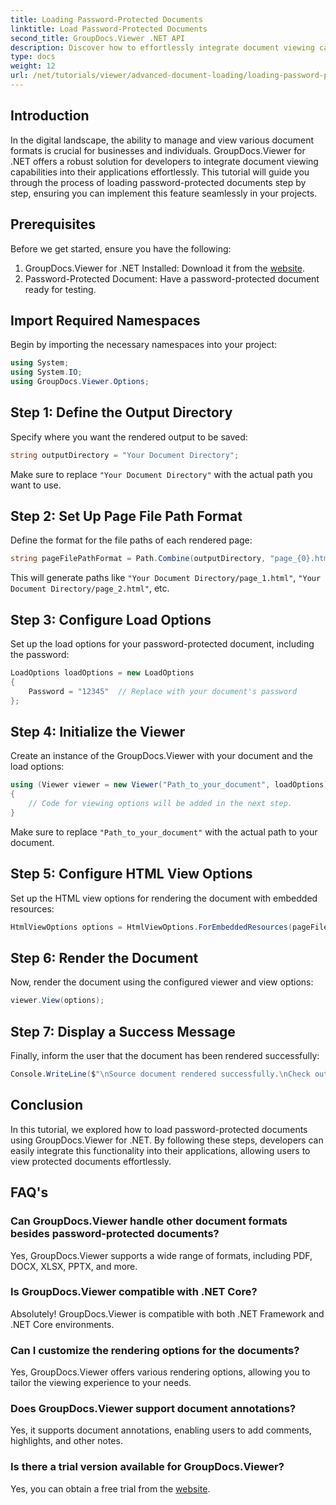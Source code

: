 ```yaml
---
title: Loading Password-Protected Documents
linktitle: Load Password-Protected Documents
second_title: GroupDocs.Viewer .NET API
description: Discover how to effortlessly integrate document viewing capabilities into your .NET applications with GroupDocs.Viewer. This tutorial provides a comprehensive, step-by-step guide.
type: docs
weight: 12
url: /net/tutorials/viewer/advanced-document-loading/loading-password-protected-document/
---
```

## Introduction

In the digital landscape, the ability to manage and view various document formats is crucial for businesses and individuals. GroupDocs.Viewer for .NET offers a robust solution for developers to integrate document viewing capabilities into their applications effortlessly. This tutorial will guide you through the process of loading password-protected documents step by step, ensuring you can implement this feature seamlessly in your projects.

## Prerequisites

Before we get started, ensure you have the following:

1. GroupDocs.Viewer for .NET Installed: Download it from the [website](https://releases.groupdocs.com/viewer/net/).
2. Password-Protected Document: Have a password-protected document ready for testing.

## Import Required Namespaces

Begin by importing the necessary namespaces into your project:

```csharp
using System;
using System.IO;
using GroupDocs.Viewer.Options;
```

## Step 1: Define the Output Directory

Specify where you want the rendered output to be saved:

```csharp
string outputDirectory = "Your Document Directory";
```
Make sure to replace `"Your Document Directory"` with the actual path you want to use.

## Step 2: Set Up Page File Path Format

Define the format for the file paths of each rendered page:

```csharp
string pageFilePathFormat = Path.Combine(outputDirectory, "page_{0}.html");
```

This will generate paths like `"Your Document Directory/page_1.html"`, `"Your Document Directory/page_2.html"`, etc.

## Step 3: Configure Load Options

Set up the load options for your password-protected document, including the password:

```csharp
LoadOptions loadOptions = new LoadOptions
{
    Password = "12345"  // Replace with your document's password
};
```

## Step 4: Initialize the Viewer

Create an instance of the GroupDocs.Viewer with your document and the load options:

```csharp
using (Viewer viewer = new Viewer("Path_to_your_document", loadOptions))
{
    // Code for viewing options will be added in the next step.
}
```
Make sure to replace `"Path_to_your_document"` with the actual path to your document.

## Step 5: Configure HTML View Options

Set up the HTML view options for rendering the document with embedded resources:

```csharp
HtmlViewOptions options = HtmlViewOptions.ForEmbeddedResources(pageFilePathFormat);
```

## Step 6: Render the Document

Now, render the document using the configured viewer and view options:

```csharp
viewer.View(options);
```

## Step 7: Display a Success Message

Finally, inform the user that the document has been rendered successfully:

```csharp
Console.WriteLine($"\nSource document rendered successfully.\nCheck output in {outputDirectory}.");
```

## Conclusion

In this tutorial, we explored how to load password-protected documents using GroupDocs.Viewer for .NET. By following these steps, developers can easily integrate this functionality into their applications, allowing users to view protected documents effortlessly.

## FAQ's

### Can GroupDocs.Viewer handle other document formats besides password-protected documents?

Yes, GroupDocs.Viewer supports a wide range of formats, including PDF, DOCX, XLSX, PPTX, and more.

### Is GroupDocs.Viewer compatible with .NET Core?

Absolutely! GroupDocs.Viewer is compatible with both .NET Framework and .NET Core environments.

### Can I customize the rendering options for the documents?

Yes, GroupDocs.Viewer offers various rendering options, allowing you to tailor the viewing experience to your needs.

### Does GroupDocs.Viewer support document annotations?

Yes, it supports document annotations, enabling users to add comments, highlights, and other notes.

### Is there a trial version available for GroupDocs.Viewer?

Yes, you can obtain a free trial from the [website](https://releases.groupdocs.com/).
